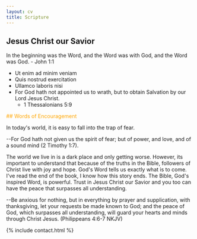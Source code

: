 ```yaml
---
layout: cv
title: Scripture
---
```






## Jesus Christ our Savior

In the beginning was the Word, and the Word was with God, and the Word was God.
    - John 1:1

* Ut enim ad minim veniam
* Quis nostrud exercitation
* Ullamco laboris nisi
* For God hath not appointed us to wrath, but to obtain Salvation by our Lord Jesus Christ.
    - 1 Thessalonians 5:9

<p style="color: #FFA500">
## Words of Encouragement</p>

In today's world, it is easy to fall into the trap of fear. 
    
--For God hath not given us the spirit of fear; but of power, and love, and of a sound mind (2 Timothy 1:7). 
    
The world we live in is a dark place and only getting worse. However, its important to understand that because of the truths in the Bible, followers of Christ live with joy and hope. God's Word tells us exactly what is to come. I've read the end of the book, I know how this story ends. The Bible, God's inspired Word, is powerful. Trust in Jesus Christ our Savior and you too can have the peace that surpasses all understanding. 

--Be anxious for nothing, but in everything by prayer and supplication, with thanksgiving, let your requests be made known to God; and the peace of God, which surpasses all understanding, will guard your hearts and minds through Christ Jesus.   (Philippeans 4:6-7 NKJV)

{% include contact.html %}